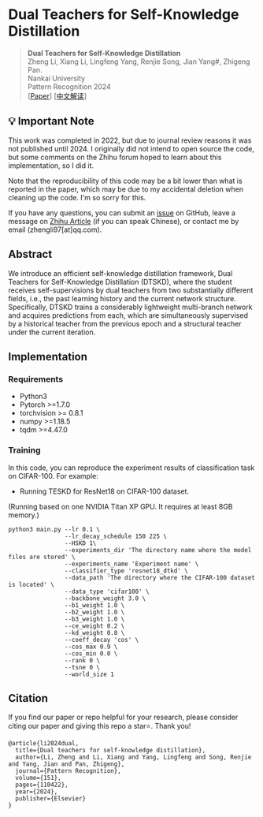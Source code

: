 # Dual Teachers for Self-Knowledge Distillation

> **Dual Teachers for Self-Knowledge Distillation** <br>
> Zheng Li, Xiang Li, Lingfeng Yang, Renjie Song, Jian Yang#, Zhigeng Pan. <br>
> Nankai University<br>
> Pattern Recognition 2024 <br>
> [[Paper](https://www.sciencedirect.com/science/article/pii/S0031320324001730)] [[中文解读](https://zhuanlan.zhihu.com/p/690877571)]

## 💡 Important Note

This work was completed in 2022, but due to journal review reasons it was not published until 2024. I originally did not intend to open source the code, but some comments on the Zhihu forum hoped to learn about this implementation, so I did it.

Note that the reproducibility of this code may be a bit lower than what is reported in the paper, which may be due to my accidental deletion when cleaning up the code. I'm so sorry for this.

If you have any questions, you can submit an [issue](https://github.com/zhengli97/DTSKD/issues) on GitHub, leave a message on [Zhihu Article](https://zhuanlan.zhihu.com/p/690877571) (if you can speak Chinese), or contact me by email (zhengli97[at]qq.com).

## Abstract

We introduce an efficient self-knowledge distillation framework, Dual Teachers for Self-Knowledge Distillation (DTSKD), 
where the student receives self-supervisions by dual teachers from two substantially different fields, 
i.e., the past learning history and the current network structure. 
Specifically, DTSKD trains a considerably lightweight multi-branch network and acquires predictions from each, 
which are simultaneously supervised by a historical teacher from the previous epoch and a structural teacher under the current iteration. 


## Implementation

### Requirements
- Python3
- Pytorch >=1.7.0
- torchvision >= 0.8.1
- numpy >=1.18.5
- tqdm >=4.47.0

### Training 

In this code, you can reproduce the experiment results of classification task on CIFAR-100.
For example:
- Running TESKD for ResNet18 on CIFAR-100 dataset. 

(Running based on one NVIDIA Titan XP GPU. It requires at least 8GB memory.)

~~~
python3 main.py --lr 0.1 \
                --lr_decay_schedule 150 225 \
                --HSKD 1\
                --experiments_dir 'The directory name where the model files are stored' \
                --experiments_name 'Experiment name' \
                --classifier_type 'resnet18_dtkd' \
                --data_path 'The directory where the CIFAR-100 dataset is located' \
                --data_type 'cifar100' \
                --backbone_weight 3.0 \
                --b1_weight 1.0 \
                --b2_weight 1.0 \
                --b3_weight 1.0 \
                --ce_weight 0.2 \
                --kd_weight 0.8 \
                --coeff_decay 'cos' \
                --cos_max 0.9 \
                --cos_min 0.0 \
                --rank 0 \
                --tsne 0 \
                --world_size 1
~~~


## Citation

If you find our paper or repo helpful for your research, please consider citing our paper and giving this repo a star⭐. Thank you!

```
@article{li2024dual,
  title={Dual teachers for self-knowledge distillation},
  author={Li, Zheng and Li, Xiang and Yang, Lingfeng and Song, Renjie and Yang, Jian and Pan, Zhigeng},
  journal={Pattern Recognition},
  volume={151},
  pages={110422},
  year={2024},
  publisher={Elsevier}
}
```